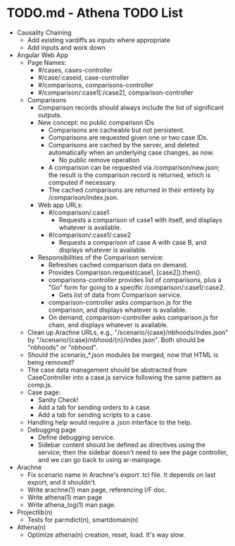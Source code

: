 # TODO.md - Athena TODO List

- Causality Chaining
  - Add existing vardiffs as inputs where appropriate
  - Add inputs and work down
- Angular Web App
  - Page Names:
    - #/cases, cases-controller
    - #/case/:caseid, case-controller
    - #/comparisons, comparisons-controller
    - #/comparison/:case1[:/case2], comparison-controller
  - Comparisons
    - Comparison records should always include the list of significant
      outputs.
    - New concept: no public comparison IDs
      - Comparisons are cacheable but not persistent.
      - Comparisons are requested given one or two case IDs.
      - Comparisons are cached by the server, and deleted automatically
        when an underlying case changes, as now.
        - No public remove operation
      - A comparison can be requested via /comparison/new.json; the result
        is the comparison record is returned, which is computed if necessary.
      - The cached comparisons are returned in their entirety by 
        /comparison/index.json.
    - Web app URLs: 
      - #/comparison/:case1
        - Requests a comparison of case1 with itself, and displays whatever
          is available.
      - #/comparison/:case1/:case2
        - Requests a comparison of case A with case B, and displays whatever
          is available.
    - Responsibilities of the Comparison service:
      - Refreshes cached comparison data on demand.
      - Provides Comparison.request(case1, [case2]).then().
      - comparisons-controller provides list of comparisons, plus a "Go"
        form for going to a specific /comparison/:case1/:case2.
        - Gets list of data from Comparison service.
      - comparison-controller asks comparison.js for the comparison, and displays
        whatever is available.
      - On demand, comparison-controller asks comparison.js for chain, and
        displays whatever is available.
  - Clean up Arachne URLs, e.g., "/scenario/{case}/nbhoods/index.json"
    by "/scenario/{case}/nbhood/{n}/index.json".  Both should be "nbhoods"
    or "nbhood".
  - Should the scenario_*.json modules be merged, now that HTML is being
    removed?
  - The case data management should be abstracted from CaseController
    into a case.js service following the same pattern as comp.js.
  - Case page: 
    - Sanity Check!
    - Add a tab for sending orders to a case.
    - Add a tab for sending scripts to a case.
  - Handling help would require a .json interface to the help.
  - Debugging page
    - Define debugging service.
    - Sidebar content should be defined as directives using the 
      service; then the sidebar doesn't need to see the page controller,
      and we can go back to using ar-mainpage.
- Arachne
  - Fix scenario name in Arachne's export .tcl file.  It depends on last 
    export, and it shouldn't.
  - Write arachne(1) man page, referencing I/F doc.
  - Write athena(1) man page
  - Write athena_log(1) man page.
- Projectlib(n)
  - Tests for parmdict(n), smartdomain(n)
- Athena(n)
  - Optimize athena(n) creation, reset, load.  It's way slow.



